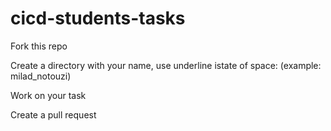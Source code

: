 # cicd-students-tasks

Fork this repo

Create a directory with your name, use underline istate of space: (example: milad_notouzi)

Work on your task

Create a pull request
